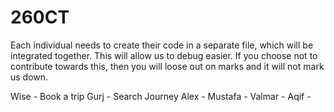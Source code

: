 # 260CT

Each individual needs to create their code in a separate file, which will be integrated together.
This will allow us to debug easier.
If you choose not to contribute towards this, then you will loose out on marks and it will not mark us down. 

Wise - Book a trip
Gurj - Search Journey 
Alex -
Mustafa -
Valmar -
Aqif -
